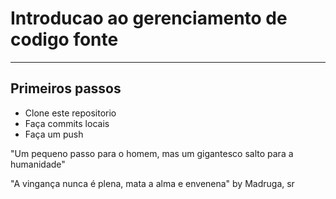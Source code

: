# Introducao ao gerenciamento de codigo fonte
---
## Primeiros passos

- Clone este repositorio
- Faça commits locais
- Faça um push

"Um pequeno passo para o homem, mas um gigantesco salto para a humanidade"

"A vingança nunca é plena, mata a alma e envenena" by Madruga, sr

